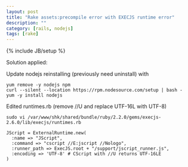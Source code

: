 ```yaml
---
layout: post
title: "Rake assets:precompile error with EXECJS runtime error"
description: ""
category: [rails, nodejs]
tags: [rake]
---
```

{% include JB/setup %}

Solution applied:

Update nodejs reinstalling (previously need uninstall) with 

    yum remove -y nodejs npm
    curl --silent --location https://rpm.nodesource.com/setup | bash -
    yum -y install nodejs 

Edited runtimes.rb (remove //U and replace UTF-16L with UTF-8)

    sudo vi /var/www/shk/shared/bundle/ruby/2.2.0/gems/execjs-2.6.0/lib/execjs/runtimes.rb

    JScript = ExternalRuntime.new(
      :name => "JScript",
      :command => "cscript //E:jscript //Nologo",
      :runner_path => ExecJS.root + "/support/jscript_runner.js",
      :encoding => 'UTF-8' # CScript with //U returns UTF-16LE
    )

